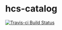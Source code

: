 # hcs-catalog

[![Travis-ci Build Status](https://travis-ci.org/psin32/hcs-catalog.svg?branch=master)](https://travis-ci.org/psin32/hcs-catalog)
